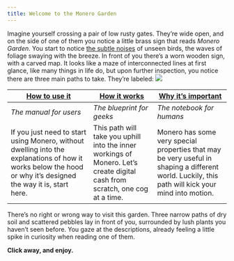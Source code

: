 ```yaml
---
title: Welcome to the Monero Garden
---
```

Imagine yourself crossing a pair of low rusty gates. They’re wide open, and on the side of one of them you notice a little brass sign that reads *Monero Garden*. You start to notice [the subtle noises](https://mynoise.net/NoiseMachines/japaneseGardenSoundscapeGenerator.php) of unseen birds, the waves of foliage swaying with the breeze.  In front of you there’s a worn wooden sign, with a carved map. It looks like a maze of interconnected lines at first glance, like many things in life do, but upon further inspection, you notice there are three main paths to take. They’re labeled:
![](monero-garden-logo.png)

| [How to use it](1.01_get-started.md)                                                                                                 | [How it works](2.00-lets_do_it.md)                                                       | [Why it’s important](3.01_monero-rabbithole.md)                                                                  |
| ------------------------------------------------------------------------------------------------------------------------------------------------------------- | ---------------------------------------------------------------------------------------------------------------------------- | ------------------------------------------------------------------------------------------------------------------------------------------------- |
| *The manual for users*                                                                                                                                        | *The blueprint for geeks*                                                                                                    | *The notebook for humans*                                                                                                                         |
| If you just need to start using Monero, without dwelling into the explanations of how it works below the hood or why it’s designed the way it is, start here. | This path will take you uphill into the inner workings of Monero. Let’s create digital cash from scratch, one cog at a time. | Monero has some very special properties that may be very useful in shaping a different world. Luckily, this path will kick your mind into motion. |

There’s no right or wrong way to visit this garden. Three narrow paths of dry soil and scattered pebbles lay in front of you, surrounded by lush plants you haven’t seen before. You gaze at the descriptions, already feeling a little spike in curiosity when reading one of them.

**Click away, and enjoy.**